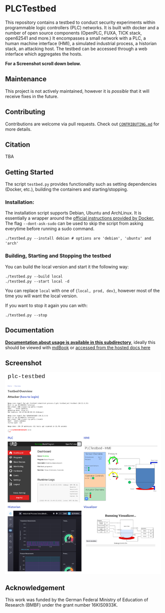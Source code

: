 # PLCTestbed

This repository contains a testbed to conduct security experiments within programmable logic controllers (PLC) networks.
It is built with docker and a number of open source components (OpenPLC, FUXA, TICK stack, open62541 and more.)
It encompasses a small network with a PLC, a human machine interface (HMI), a simulated industrial process, a historian
stack, an attacking host.
The testbed can be accessed through a web interface which aggregates the hosts.

**For a Screenshot scroll down below.**

## Maintenance

This project is not actively maintained, however it is *possible* that it will receive fixes in the future.

## Contributing

Contributions are welcome via pull requests. Check out [`CONTRIBUTING.md`](CONTRIBUTING.md) for more details.

## Citation

TBA

## Getting Started

The script `testbed.py` provides functionality such as setting dependencies (Docker, etc.),
building the containers and starting/stopping.

### Installation:

The installation script supports Debian, Ubuntu and ArchLinux.
It is essentially a wrapper around the [official instructions provided by Docker.](https://docs.docker.com/engine/)
The flag `--dont-ask-sudo` can be used to skip the script from asking everytime before running a sudo command.

```shell
./testbed.py --install debian # options are 'debian', 'ubuntu' and 'arch'
```

### Building, Starting and Stopping the testbed

You can build the local version and start it the following way:

```shell
./testbed.py --build local
./testbed.py --start local -d
```

You can replace `local` with one of `{local, prod, dev}`,
however most of the time you will want the local version.

If you want to stop it again you can with:

```shell
./testbed.py --stop
```

## Documentation

**[Documentation about usage is available in this subdirectory](./docs)**, ideally this should be viewed
with [mdBook](https://rust-lang.github.io/mdBook/)
or [accessed from the hosted docs here](https://docs-plctb.aisec.fraunhofer.de/) 


## Screenshot

![Image](docs/src/images/screenshot-testbed.png)

## Acknowledgement

This work was funded by the German Federal Ministry of Education of Research (BMBF) under the grant number 16KIS0933K.
